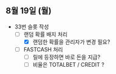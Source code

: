 
## 8월 19일 (월)

- 33번 슬롯 작성
	- [ ] 랜덤 확률 배지 처리
		- [x] 랜덤한 확률을 관리자가 변경 필요?
	- [ ] FASTCASH 처리
		- [ ] 릴에 등장하면 바로 돈을 지급?
		- [ ] 비율은 TOTALBET / CREDIT ?